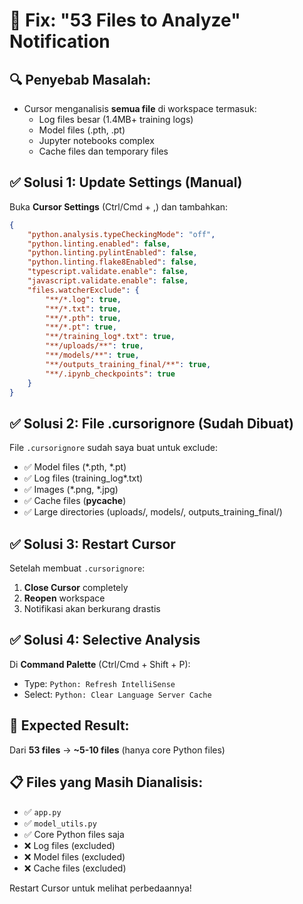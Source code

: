# 🚨 Fix: "53 Files to Analyze" Notification

## **🔍 Penyebab Masalah:**
- Cursor menganalisis **semua file** di workspace termasuk:
  - Log files besar (1.4MB+ training logs)
  - Model files (.pth, .pt)
  - Jupyter notebooks complex
  - Cache files dan temporary files

## **✅ Solusi 1: Update Settings (Manual)**

Buka **Cursor Settings** (Ctrl/Cmd + ,) dan tambahkan:

```json
{
    "python.analysis.typeCheckingMode": "off",
    "python.linting.enabled": false,
    "python.linting.pylintEnabled": false,
    "python.linting.flake8Enabled": false,
    "typescript.validate.enable": false,
    "javascript.validate.enable": false,
    "files.watcherExclude": {
        "**/*.log": true,
        "**/*.txt": true,
        "**/*.pth": true,
        "**/*.pt": true,
        "**/training_log*.txt": true,
        "**/uploads/**": true,
        "**/models/**": true,
        "**/outputs_training_final/**": true,
        "**/.ipynb_checkpoints": true
    }
}
```

## **✅ Solusi 2: File .cursorignore (Sudah Dibuat)**

File `.cursorignore` sudah saya buat untuk exclude:
- ✅ Model files (*.pth, *.pt)
- ✅ Log files (training_log*.txt)
- ✅ Images (*.png, *.jpg)
- ✅ Cache files (__pycache__)
- ✅ Large directories (uploads/, models/, outputs_training_final/)

## **✅ Solusi 3: Restart Cursor**

Setelah membuat `.cursorignore`:
1. **Close Cursor** completely
2. **Reopen** workspace
3. Notifikasi akan berkurang drastis

## **✅ Solusi 4: Selective Analysis**

Di **Command Palette** (Ctrl/Cmd + Shift + P):
- Type: `Python: Refresh IntelliSense`
- Select: `Python: Clear Language Server Cache`

## **🎯 Expected Result:**

Dari **53 files** → **~5-10 files** (hanya core Python files)

## **📋 Files yang Masih Dianalisis:**
- ✅ `app.py`
- ✅ `model_utils.py` 
- ✅ Core Python files saja
- ❌ Log files (excluded)
- ❌ Model files (excluded)
- ❌ Cache files (excluded)

Restart Cursor untuk melihat perbedaannya! 